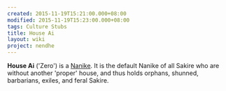 ```yaml
---
created: 2015-11-19T15:21:00.000+08:00
modified: 2015-11-19T15:23:00.000+08:00
tags: Culture Stubs
title: House Ai
layout: wiki
project: nendhe
---
```


**House Ai** ('Zero') is a [Nanike](/content/kyahida_wiki/wiki/Nanike). It is the default Nanike of all Sakire who are without another 'proper' house, and thus holds orphans, shunned, barbarians, exiles, and feral Sakire.
